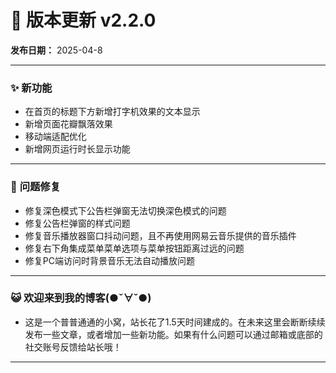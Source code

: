 # 📜 **版本更新 v2.2.0**  

**发布日期：** 2025-04-8  

---

### ✨ **新功能**  
- 在首页的标题下方新增打字机效果的文本显示  
- 新增页面花瓣飘落效果
- 移动端适配优化
- 新增网页运行时长显示功能

---

### 🐞 **问题修复**  
- 修复深色模式下公告栏弹窗无法切换深色模式的问题  
- 修复公告栏弹窗的样式问题
- 修复音乐播放器窗口抖动问题，且不再使用网易云音乐提供的音乐插件
- 修复右下角集成菜单菜单选项与菜单按钮距离过远的问题
- 修复PC端访问时背景音乐无法自动播放问题

---

### 😺 **欢迎来到我的博客(●ˇ∀ˇ●)** 
- 这是一个普普通通的小窝，站长花了1.5天时间建成的。在未来这里会断断续续发布一些文章，或者增加一些新功能。如果有什么问题可以通过邮箱或底部的社交账号反馈给站长哦！

---

###
